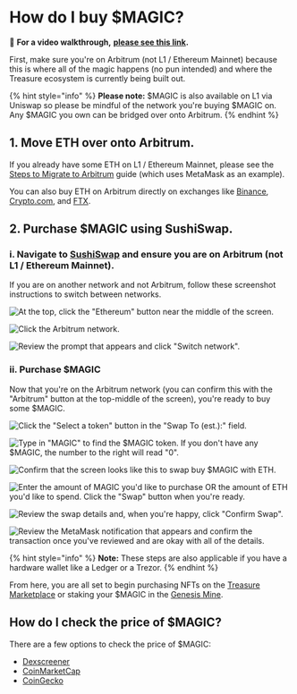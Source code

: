 # How do I buy $MAGIC?

🎥 **For a video walkthrough,** [**please see this link**](https://twitter.com/rheger7/status/1478466956718182406?s=20)**.**

First, make sure you're on Arbitrum (not L1 / Ethereum Mainnet) because this is where all of the magic happens (no pun intended) and where the Treasure ecosystem is currently being built out.

{% hint style="info" %}
**Please note:** $MAGIC is also available on L1 via Uniswap so please be mindful of the network you're buying $MAGIC on. Any $MAGIC you own can be bridged over onto Arbitrum.
{% endhint %}

## 1. Move ETH over onto Arbitrum.

If you already have some ETH on L1 / Ethereum Mainnet, please see the [Steps to Migrate to Arbitrum](https://docs.treasure.lol/getting-started/migrating-to-arbitrum#steps-to-migrate-to-arbitrum) guide (which uses MetaMask as an example).

You can also buy ETH on Arbitrum directly on exchanges like [Binance](https://www.binance.com/en), [Crypto.com](https://crypto.com), and [FTX](https://ftx.com).

## 2. Purchase $MAGIC using SushiSwap.

### i. Navigate to [SushiSwap](https://app.sushi.com/swap?inputCurrency=\&outputCurrency=0x539bdE0d7Dbd336b79148AA742883198BBF60342) and ensure you are on Arbitrum (not L1 / Ethereum Mainnet).

If you are on another network and not Arbitrum, follow these screenshot instructions to switch between networks.

![At the top, click the "Ethereum" button near the middle of the screen.](<../../.gitbook/assets/image (10) (1) (1) (1) (1).png>)

![Click the Arbitrum network.](<../../.gitbook/assets/image (3) (1).png>)

![Review the prompt that appears and click "Switch network".](<../../.gitbook/assets/image (13) (1) (1) (1) (1).png>)

### ii. Purchase $MAGIC

Now that you're on the Arbitrum network (you can confirm this with the "Arbitrum" button at the top-middle of the screen), you're ready to buy some $MAGIC.

![Click the "Select a token" button in the "Swap To (est.):" field.](<../../.gitbook/assets/image (9) (1) (1).png>)

![Type in "MAGIC" to find the $MAGIC token. If you don't have any $MAGIC, the number to the right will read "0".](<../../.gitbook/assets/image (11) (1) (1) (1).png>)

![Confirm that the screen looks like this to swap buy $MAGIC with ETH.](<../../.gitbook/assets/image (12) (1) (1) (1) (1) (1).png>)

![Enter the amount of MAGIC you'd like to purchase OR the amount of ETH you'd like to spend. Click the "Swap" button when you're ready.](<../../.gitbook/assets/image (1) (1) (1).png>)

![Review the swap details and, when you're happy, click "Confirm Swap".](<../../.gitbook/assets/image (2) (1).png>)

![Review the MetaMask notification that appears and confirm the transaction once you've reviewed and are okay with all of the details.](<../../.gitbook/assets/image (5) (1) (1).png>)

{% hint style="info" %}
**Note:** These steps are also applicable if you have a hardware wallet like a Ledger or a Trezor.
{% endhint %}

From here, you are all set to begin purchasing NFTs on the [Treasure Marketplace](https://marketplace.treasure.lol) or staking your $MAGIC in the [Genesis Mine](https://mine.treasure.lol).

## How do I check the price of $MAGIC?

There are a few options to check the price of $MAGIC:

* [Dexscreener](https://dexscreener.com/arbitrum/0xb7e50106a5bd3cf21af210a755f9c8740890a8c9)
* [CoinMarketCap](https://coinmarketcap.com/currencies/magic-token/)
* [CoinGecko](https://www.coingecko.com/en/coins/magic)
